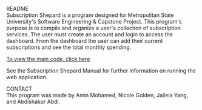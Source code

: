 README</br>
Subscription Shepard is a program designed for Metropolitan State University's Software Engineering & Capstone Project. 
This program's purpose is to compile and organize a user's collection of subscription services. The user must create an account and login to access the dashboard. 
From the dashboard the user can add their current subscriptions and see the total monthly spending.</br>

[To view the main code, click here](src/main/java/edu/metro/subscriptionshepard)

See the Subscription Shepard Manual for further information on running the web application. 

CONTACT</br>
This program was made by Amin Mohamed, Nicole Golden, Jaileia Yang, and Abdishakur Abdi.

